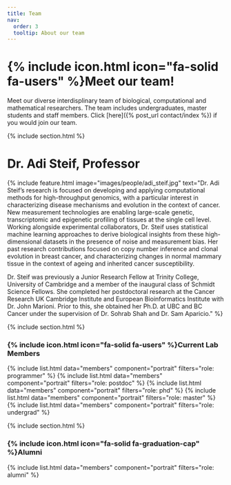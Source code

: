 ```yaml
---
title: Team
nav:
  order: 3
  tooltip: About our team
---
```


# {% include icon.html icon="fa-solid fa-users" %}Meet our team!

Meet our diverse interdisplinary team of biological, computational and mathematical researchers. The team includes undergraduates, master students and staff members. Click [here]({% post_url contact/index %}) if you would join our team.

{% include section.html %}

# **Dr. Adi Steif**, Professor
{%
  include feature.html
  image="images/people/adi_steif.jpg"
  text="Dr. Adi Steif’s research is focused on developing and applying computational methods for high-throughput genomics, with a particular interest in characterizing disease mechanisms and evolution in the context of cancer. New measurement technologies are enabling large-scale genetic, transcriptomic and epigenetic profiling of tissues at the single cell level. Working alongside experimental collaborators, Dr. Steif uses statistical machine learning approaches to derive biological insights from these high-dimensional datasets in the presence of noise and measurement bias. Her past research contributions focused on copy number inference and clonal evolution in breast cancer, and characterizing changes in normal mammary tissue in the context of ageing and inherited cancer susceptibility.
  
  Dr. Steif was previously a Junior Research Fellow at Trinity College, University of Cambridge and a member of the inaugural class of Schmidt Science Fellows. She completed her postdoctoral research at the Cancer Research UK Cambridge Institute and European Bioinformatics Institute with Dr. John Marioni. Prior to this, she obtained her Ph.D. at UBC and BC Cancer under the supervision of Dr. Sohrab Shah and Dr. Sam Aparicio."
%}


{% include section.html %}

### {% include icon.html icon="fa-solid fa-users" %}Current Lab Members

{% include list.html data="members" component="portrait" filters="role: programmer" %}
{% include list.html data="members" component="portrait" filters="role: postdoc" %}
{% include list.html data="members" component="portrait" filters="role: phd" %}
{% include list.html data="members" component="portrait" filters="role: master" %}
{% include list.html data="members" component="portrait" filters="role: undergrad" %}


{% include section.html %}
### {% include icon.html icon="fa-solid fa-graduation-cap" %}Alumni 

{% include list.html data="members" component="portrait" filters="role: alumni" %}

